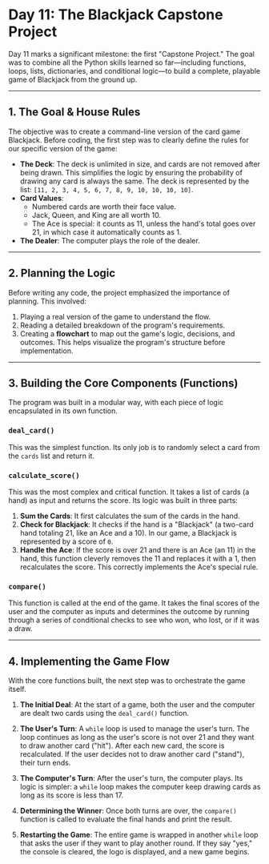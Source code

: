 # Day 11: The Blackjack Capstone Project

Day 11 marks a significant milestone: the first "Capstone Project." The goal was to combine all the Python skills learned so far—including functions, loops, lists, dictionaries, and conditional logic—to build a complete, playable game of Blackjack from the ground up.

---

## 1. The Goal & House Rules

The objective was to create a command-line version of the card game Blackjack. Before coding, the first step was to clearly define the rules for our specific version of the game:

-   **The Deck**: The deck is unlimited in size, and cards are not removed after being drawn. This simplifies the logic by ensuring the probability of drawing any card is always the same. The deck is represented by the list: `[11, 2, 3, 4, 5, 6, 7, 8, 9, 10, 10, 10, 10]`.
-   **Card Values**:
    -   Numbered cards are worth their face value.
    -   Jack, Queen, and King are all worth 10.
    -   The Ace is special: it counts as 11, unless the hand's total goes over 21, in which case it automatically counts as 1.
-   **The Dealer**: The computer plays the role of the dealer.

---

## 2. Planning the Logic

Before writing any code, the project emphasized the importance of planning. This involved:
1.  Playing a real version of the game to understand the flow.
2.  Reading a detailed breakdown of the program's requirements.
3.  Creating a **flowchart** to map out the game's logic, decisions, and outcomes. This helps visualize the program's structure before implementation.

---

## 3. Building the Core Components (Functions)

The program was built in a modular way, with each piece of logic encapsulated in its own function.

### `deal_card()`
This was the simplest function. Its only job is to randomly select a card from the `cards` list and return it.

### `calculate_score()`
This was the most complex and critical function. It takes a list of cards (a hand) as input and returns the score. Its logic was built in three parts:
1.  **Sum the Cards**: It first calculates the sum of the cards in the hand.
2.  **Check for Blackjack**: It checks if the hand is a "Blackjack" (a two-card hand totaling 21, like an Ace and a 10). In our game, a Blackjack is represented by a score of `0`.
3.  **Handle the Ace**: If the score is over 21 and there is an Ace (an 11) in the hand, this function cleverly removes the 11 and replaces it with a 1, then recalculates the score. This correctly implements the Ace's special rule.

### `compare()`
This function is called at the end of the game. It takes the final scores of the user and the computer as inputs and determines the outcome by running through a series of conditional checks to see who won, who lost, or if it was a draw.

---

## 4. Implementing the Game Flow

With the core functions built, the next step was to orchestrate the game itself.

1.  **The Initial Deal**: At the start of a game, both the user and the computer are dealt two cards using the `deal_card()` function.

2.  **The User's Turn**: A `while` loop is used to manage the user's turn. The loop continues as long as the user's score is not over 21 and they want to draw another card ("hit"). After each new card, the score is recalculated. If the user decides not to draw another card ("stand"), their turn ends.

3.  **The Computer's Turn**: After the user's turn, the computer plays. Its logic is simpler: a `while` loop makes the computer keep drawing cards as long as its score is less than 17.

4.  **Determining the Winner**: Once both turns are over, the `compare()` function is called to evaluate the final hands and print the result.

5.  **Restarting the Game**: The entire game is wrapped in another `while` loop that asks the user if they want to play another round. If they say "yes," the console is cleared, the logo is displayed, and a new game begins.
